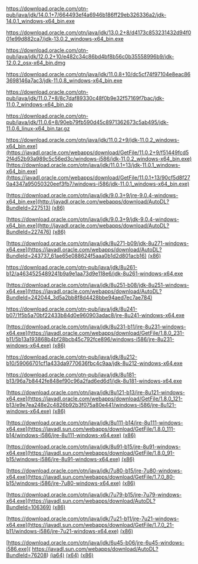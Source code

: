 https://download.oracle.com/otn-pub/java/jdk/14.0.1+7/664493ef4a6946b186ff29eb326336a2/jdk-14.0.1_windows-x64_bin.exe

https://download.oracle.com/otn/java/jdk/13.0.2+8/d4173c853231432d94f001e99d882ca7/jdk-13.0.2_windows-x64_bin.exe

https://download.oracle.com/otn-pub/java/jdk/12.0.2+10/e482c34c86bd4bf8b56c0b35558996b9/jdk-12.0.2_osx-x64_bin.dmg

https://download.oracle.com/otn/java/jdk/11.0.8+10/dc5cf74f97104e8eac863698146a7ac3/jdk-11.0.8_windows-x64_bin.exe

https://download.oracle.com/otn-pub/java/jdk/11.0.7+8/8c7daf89330c48f0b9e32f57169f7bac/jdk-11.0.7_windows-x64_bin.zip

https://download.oracle.com/otn-pub/java/jdk/11.0.6+8/90eb79fb590d45c8971362673c5ab495/jdk-11.0.6_linux-x64_bin.tar.gz

https://download.oracle.com/otn/java/jdk/11.0.2+9/jdk-11.0.2_windows-x64_bin.exe](https://javadl.oracle.com/webapps/download/GetFile/11.0.2+9/f51449fcd52f4d52b93a989c5c56ed3c/windows-i586/jdk-11.0.2_windows-x64_bin.exe)
[https://download.oracle.com/otn/java/jdk/11.0.1+13/jdk-11.0.1_windows-x64_bin.exe](https://javadl.oracle.com/webapps/download/GetFile/11.0.1+13/90cf5d8f270a4347a95050320eef3fb7/windows-i586/jdk-11.0.1_windows-x64_bin.exe)

[https://download.oracle.com/otn/java/jdk/9.0.3+9/jre-9.0.4-windows-x64_bin.exe](http://javadl.oracle.com/webapps/download/AutoDL?BundleId=227513) [(x86)](http://javadl.oracle.com/webapps/download/AutoDL?BundleId=227514)

[https://download.oracle.com/otn/java/jdk/9.0.3+9/jdk-9.0.4-windows-x64_bin.exe](http://javadl.oracle.com/webapps/download/AutoDL?BundleId=227476) [(x86)](http://javadl.oracle.com/webapps/download/AutoDL?BundleId=227477)
<!--//ru-board.club
JRE 9.0.3+9 x64

http://javadl.oracle.com/webapps/download/AutoDL?BundleId=227482
http://javadl.oracle.com/webapps/download/AutoDL?BundleId=227513

JRE 9.0.3+9 x86
http://javadl.oracle.com/webapps/download/AutoDL?BundleId=227485
http://javadl.oracle.com/webapps/download/AutoDL?BundleId=227514

JRE 9.0.3+9 x64 MSI
http://javadl.oracle.com/webapps/download/AutoDL?BundleId=227516

JRE 9.0.3+9 x64 MSI
http://javadl.oracle.com/webapps/download/AutoDL?BundleId=227515

JDK 9.0.3+9 x64
http://javadl.oracle.com/webapps/download/AutoDL?BundleId=227476

JDK 9.0.3+9 x86
http://javadl.oracle.com/webapps/download/AutoDL?BundleId=227477
-->

[https://download.oracle.com/otn/java/jdk/8u271-b09/jdk-8u271-windows-x64.exe](https://javadl.oracle.com/webapps/download/AutoDL?BundleId=243737_61ae65e088624f5aaa0b1d2d801acb16) [(x86)](https://javadl.oracle.com/webapps/download/AutoDL?BundleId=243735_61ae65e088624f5aaa0b1d2d801acb16)

https://download.oracle.com/otn-pub/java/jdk/8u261-b12/a4634525489241b9a9e1aa73d9e118e6/jdk-8u261-windows-x64.exe

[https://download.oracle.com/otn/java/jdk/8u251-b08/jdk-8u251-windows-x64.exe](https://javadl.oracle.com/webapps/download/AutoDL?BundleId=242044_3d5a2bb8f8d4428bbe94aed7ec7ae784)

https://download.oracle.com/otn-pub/java/jdk/8u241-b07/1f5b5a70bf22433b84d0e960903adac8/jre-8u241-windows-x64.exe

[https://download.oracle.com/otn/java/jdk/8u231-b11/jre-8u231-windows-x64.exe](https://javadl.oracle.com/webapps/download/GetFile/1.8.0_231-b11/5b13a193868b4bf28bcb45c792fce896/windows-i586/jre-8u231-windows-x64.exe) [(x86)](https://javadl.oracle.com/webapps/download/GetFile/1.8.0_231-b11/5b13a193868b4bf28bcb45c792fce896/windows-i586/jre-8u231-windows-i586.exe)

https://download.oracle.com/otn-pub/java/jdk/8u212-b10/59066701cf1a433da9770636fbc4c9aa/jdk-8u212-windows-x64.exe

https://download.oracle.com/otn-pub/java/jdk/8u181-b13/96a7b8442fe848ef90c96a2fad6ed6d1/jdk-8u181-windows-x64.exe

[https://download.oracle.com/otn/java/jdk/8u121-b13/jre-8u121-windows-x64.exe](https://javadl.oracle.com/webapps/download/GetFile/1.8.0_121-b13/e9e7ea248e2c4826b92b3f075a80e441/windows-i586/jre-8u121-windows-x64.exe) [(x86)](https://javadl.oracle.com/webapps/download/GetFile/1.8.0_121-b13/e9e7ea248e2c4826b92b3f075a80e441/windows-i586/jre-8u121-windows-i586.exe)

[https://download.oracle.com/otn/java/jdk/8u111-b14/jre-8u111-windows-x64.exe](https://javadl.sun.com/webapps/download/GetFile/1.8.0_111-b14/windows-i586/jre-8u111-windows-x64.exe) [(x86)](https://javadl.sun.com/webapps/download/GetFile/1.8.0_111-b14/windows-i586/jre-8u111-windows-i586.exe)

[https://download.oracle.com/otn/java/jdk/8u91-b15/jre-8u91-windows-x64.exe](https://javadl.sun.com/webapps/download/GetFile/1.8.0_91-b15/windows-i586/jre-8u91-windows-x64.exe) [(x86)](https://javadl.sun.com/webapps/download/GetFile/1.8.0_91-b15/windows-i586/jre-8u91-windows-i586.exe)

[https://download.oracle.com/otn/java/jdk/7u80-b15/jre-7u80-windows-x64.exe](https://javadl.sun.com/webapps/download/GetFile/1.7.0_80-b15/windows-i586/jre-7u80-windows-x64.exe) [(x86)](https://javadl.sun.com/webapps/download/GetFile/1.7.0_80-b15/windows-i586/jre-7u80-windows-i586.exe)

[https://download.oracle.com/otn/java/jdk/7u79-b15/jre-7u79-windows-x64.exe](https://javadl.sun.com/webapps/download/AutoDL?BundleId=106369) [(x86)](https://javadl.sun.com/webapps/download/AutoDL?BundleId=106367)

[https://download.oracle.com/otn/java/jdk/7u21-b11/jre-7u21-windows-x64.exe](https://javadl.sun.com/webapps/download/GetFile/1.7.0_21-b11/windows-i586/jre-7u21-windows-x64.exe) [(x86)](https://javadl.sun.com/webapps/download/GetFile/1.7.0_21-b11/windows-i586/jre-7u21-windows-i586.exe)
<!--
Sun Java SE Runtime Environment 7 Update 9
x86: https://javadl.sun.com/webapps/download/AutoDL?BundleId=69474
x64: https://javadl.sun.com/webapps/download/AutoDL?BundleId=69476
-->

[https://download.oracle.com/otn/java/jdk/6u45-b06/jre-6u45-windows-i586.exe](
https://javadl.sun.com/webapps/download/AutoDL?BundleId=76208) [(ia64)](https://javadl.sun.com/webapps/download/GetFile/1.6.0_45-b06/windows-i586/jre-6u45-windows-ia64.exe) [(x64)](https://javadl.sun.com/webapps/download/AutoDL?BundleId=76209) [(x86)](https://javadl.sun.com/webapps/download/GetFile/1.6.0_45-b06/windows-i586/jre-6u45-windows-i586-iftw.exe)

<!--
Sun Java SE Runtime Environment 6 Update 37
x86: http://javadl.sun.com/webapps/download/AutoDL?BundleId=69512
x64: http://javadl.sun.com/webapps/download/AutoDL?BundleId=69513
-->
[](https://javadl.sun.com/webapps/download/GetFile/1.6.0_11-b03/e8556370d128b4003b00f75dec834376/windows-i586/jre-6u11-windows-i586-p-s.exe)
<!--//repology.org/project/jdk/information
JDK
http://javadl.sun.com/webapps/download/AutoDL?BundleId=47118http://javadl.sun.com/webapps/download/AutoDL?BundleId=48304http://javadl.sun.com/webapps/download/AutoDL?BundleId=48305http://javadl.sun.com/webapps/download/AutoDL?BundleId=49184http://javadl.sun.com/webapps/download/AutoDL?BundleId=49185http://javadl.sun.com/webapps/download/AutoDL?BundleId=51789
JRE
http://javadl.sun.com/webapps/download/AutoDL?BundleId=109706http://javadl.sun.com/webapps/download/AutoDL?BundleId=111687http://javadl.sun.com/webapps/download/AutoDL?BundleId=111689http://javadl.sun.com/webapps/download/AutoDL?BundleId=113217http://javadl.sun.com/webapps/download/AutoDL?BundleId=116028http://javadl.sun.com/webapps/download/AutoDL?BundleId=116030http://javadl.sun.com/webapps/download/AutoDL?BundleId=48343http://javadl.sun.com/webapps/download/AutoDL?BundleId=48346http://javadl.sun.com/webapps/download/AutoDL?BundleId=49024http://javadl.sun.com/webapps/download/AutoDL?BundleId=49026http://javadl.sun.com/webapps/download/AutoDL?BundleId=50974http://javadl.sun.com/webapps/download/AutoDL?BundleId=51869http://javadl.sun.com/webapps/download/AutoDL?BundleId=56868http://javadl.sun.com/webapps/download/AutoDL?BundleId=56869
-->
